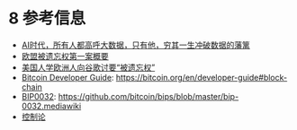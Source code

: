 # 8 参考信息

* [AI时代，所有人都高呼大数据，只有他，穷其一生冲破数据的藩篱](https://m.toutiao.com/i6416631895391470081/?tt_from=weixin_moments&utm_campaign=client_share&app=news_article_social&utm_source=weixin_moments&iid=9858388947&utm_medium=toutiao_ios&wxshare_count=5&pbid=7824877257&from=timeline&isappinstalled=0)
* [欧盟被遗忘权第一案概要](http://www.tisi.org/Article/magz_list/id/4017/ori/48.html)
* [美国人学欧洲人向谷歌讨要“被遗忘权”](http://tech.qq.com/a/20150709/002756.htm)
* [Bitcoin Developer Guide](https://bitcoin.org/en/developer-guide#block-chain): https://bitcoin.org/en/developer-guide#block-chain
* [BIP0032](https://github.com/bitcoin/bips/blob/master/bip-0032.mediawiki): https://github.com/bitcoin/bips/blob/master/bip-0032.mediawiki
* [控制论](https://zh.wikipedia.org/wiki/%E6%8E%A7%E5%88%B6%E7%90%86%E8%AE%BA)




